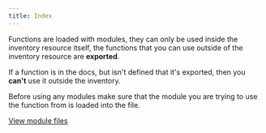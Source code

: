 ```yaml
---
title: Index
---
```


Functions are loaded with modules, they can only be used inside the inventory resource itself, the functions that you can use outside of the inventory resource are **exported**.

If a function is in the docs, but isn't defined that it's exported, then you **can't** use it outside the inventory.

Before using any modules make sure that the module you are trying to use the function from is loaded into the file.

[View module files](https://github.com/overextended/linden_inventory/tree/main/modules/)
